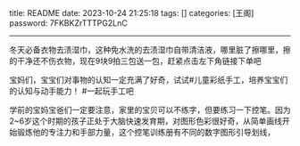 title: README 
date: 2023-10-24 21:25:18 
tags: []
categories: [王阁]
password: 7FKBKZrTTTPG2LnC

---
 <!--more-->

冬天必备衣物去渍湿巾，这种免水洗的去渍湿巾自带清洁液，哪里脏了擦哪里，擦的干净还不伤衣物，现在9块9拍三包送一包，赶紧点击左下角链接下单吧



宝妈们，宝宝们对事物的认知一定充满了好奇，试试#儿童彩纸手工，培养宝宝们的认知与动手能力！ #一起玩手工吧


学前的宝妈宝爸们一定要注意，家里的宝贝可以不练字，但要练习一下控笔。因为2~6岁这个时期的孩子正处于大脑快速发育期，对图形色彩很好奇，从简单画线开始锻炼他的专注力和手部力量，这个控笔训练册有不同的数字图形引导划线，